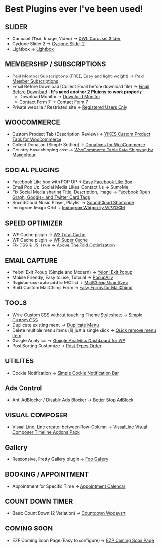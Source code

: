 # Best Plugins ever I've been used!

## SLIDER
* Carousel (Text, Image, Video) -> [OWL Carousel Slider](https://wordpress.org/plugins/lgx-owl-carousel/)
* Cyclone Slider 2 -> [Cyclone Slider 2](https://wordpress.org/plugins/cyclone-slider-2)
* Lightbox -> [Lightbox](https://wordpress.org/plugins/lightbox/)

## MEMBERSHIP / SUBSCRIPTIONS
* Paid Member Subscriptions (FREE, Easy and light-weight) -> [Paid Member Subscriptions](https://wordpress.org/plugins/paid-member-subscriptions/)
* Email Before Download (Collect Email before download file) -> [Email Before Download](https://wordpress.org/plugins/email-before-download/) | **It's need another 2 Pluigns to work properly**
	* Download Monitor -> [Download Monitor](https://wordpress.org/plugins/download-monitor/)
	* Contact Form 7 -> [Contact Form 7](https://wordpress.org/plugins/contact-form-7/)
* Private website / Restricted site -> [Registered Users Only](https://wordpress.org/plugins/registered-users-only/)

## WOOCOMMERCE
* Custom Product Tab (Description, Review) -> [YIKES Custom Product Tabs for WooCommerce](https://wordpress.org/plugins/yikes-inc-easy-custom-woocommerce-product-tabs/)
* Collect Donation (Simple Setting) -> [Donations for WooCommerce](https://wordpress.org/plugins/donations-for-woocommerce/)
* Country base shipping cost -> [WooCommerce Table Rate Shipping by Mangohour](https://wordpress.org/plugins/table-rate-shipping-for-woocommerce/)

## SOCIAL PLUGINS
* Facebook Like box with POP UP -> [Easy Facebook Like Box](https://wordpress.org/plugins/easy-facebook-likebox/)
* Email Pop Up, Social Media Likes, Contact Us -> [SumoMe](https://wordpress.org/plugins/sumome/)
* Fix Social Media sharing Title, Description, Image -> [Facebook Open Graph, Google+ and Twitter Card Tags](https://wordpress.org/plugins/wonderm00ns-simple-facebook-open-graph-tags/)
* SoundCloud Music Player, Playlist -> [SoundCloud Shortcode](https://wordpress.org/plugins/soundcloud-shortcode/)
* Instagram Image Grid -> [Instagram Widget by WPZOOM](https://wordpress.org/plugins/instagram-widget-by-wpzoom/)

## SPEED OPTIMIZER
* WP Cache plugin -> [W3 Total Cache](https://wordpress.org/plugins/w3-total-cache/
)
* WP Cache plugin -> [WP Super Cache](https://wordpress.org/plugins/wp-super-cache/)
* Fix CSS & JS issue -> [Above The Fold Optimization](https://wordpress.org/plugins/above-the-fold-optimization/)

## EMAIL CAPTURE 
* Yeloni Exit Popup (Simple and Modern) -> [Yeloni Exit Popup](https://wordpress.org/plugins/yeloni-free-exit-popup/)
* Mobile Friendly, Easy to use, Tutorial -> [PopupAlly](https://wordpress.org/plugins/popupally/)
* Register user auto add to MC list -> [MailChimp User Sync](https://wordpress.org/plugins/mailchimp-sync/)
* Build Custom MailChimp Form -> [Easy Forms for MailChimp](https://wordpress.org/plugins/yikes-inc-easy-mailchimp-extender/)

## TOOLS
* Write Custom CSS without touching Theme Stylesheet -> [Simple Custom CSS](https://wordpress.org/plugins/simple-custom-css)
* Duplicate existing menu -> [Duplicate Menu](https://wordpress.org/plugins/duplicate-menu/)
* Delete multiple menu items (li) just a single click -> [Quick remove menu item](https://wordpress.org/plugins/quick-remove-menu-item/)
* Google Analytics -> [Google Analytics Dashboard for WP](https://wordpress.org/plugins/google-analytics-dashboard-for-wp/)
* Post Sorting Customize -> [Post Types Order](https://wordpress.org/plugins/post-types-order/)

## UTILITES
- Cookie Notification -> [Simple Cookie Notification Bar](https://wordpress.org/plugins/simple-cookie-notification-bar/) 


## Ads Control
* Anti AdBlocker / Disable Ads Blocker -> [Better Stop AdBlock](https://et.wordpress.org/plugins/better-stop-adblock/)

## VISUAL COMPOSER
* Visual Line, Line creator between Row-Column -> [VisualLine Visual Composer Timeline Addons Pack](https://codecanyon.net/item/visualline-visual-composer-timeline-addons-pack/12147228)

## Gallery
* Responsive, Pretty Gallery plugin -> [Foo Gallery](https://wordpress.org/plugins/foogallery/)

## BOOKING / APPOINTMENT
* Appointment for Specific Time -> [Appointment Calendar](https://wordpress.org/plugins/appointment-calendar/)

## COUNT DOWN TIMER
* Basic Count Down (2 Variation) -> [Countdown Wpdevart](https://wordpress.org/plugins/widget-countdown/)

## COMING SOON
* EZP Coming Soon Page (Easy to configure) -> [EZP Coming Soon Page](https://wordpress.org/plugins/easy-pie-coming-soon/)

